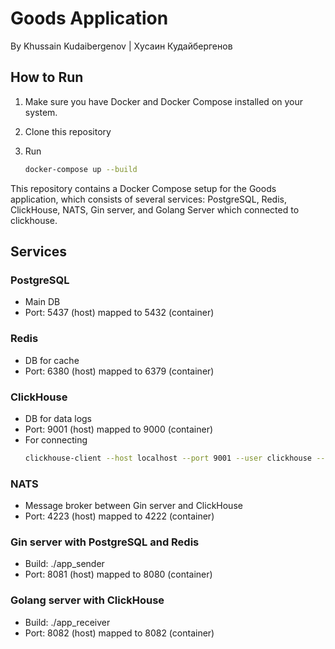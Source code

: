 # Goods Application

By Khussain Kudaibergenov | Хусаин Кудайбергенов

## How to Run

1. Make sure you have Docker and Docker Compose installed on your system.

2. Clone this repository

3. Run
    ```bash
   docker-compose up --build

This repository contains a Docker Compose setup for the Goods application, which consists of several services: PostgreSQL, Redis, ClickHouse, NATS, Gin server, and Golang Server which connected to clickhouse.

## Services

### PostgreSQL
- Main DB
- Port: 5437 (host) mapped to 5432 (container)

### Redis
- DB for cache
- Port: 6380 (host) mapped to 6379 (container)

### ClickHouse
- DB for data logs
- Port: 9001 (host) mapped to 9000 (container)
- For connecting
   ```bash
  clickhouse-client --host localhost --port 9001 --user clickhouse --password clickhouse

### NATS
- Message broker between Gin server and ClickHouse
- Port: 4223 (host) mapped to 4222 (container)

### Gin server with PostgreSQL and  Redis
- Build: ./app_sender
- Port: 8081 (host) mapped to 8080 (container)

### Golang server with ClickHouse
- Build: ./app_receiver
- Port: 8082 (host) mapped to 8082 (container)
